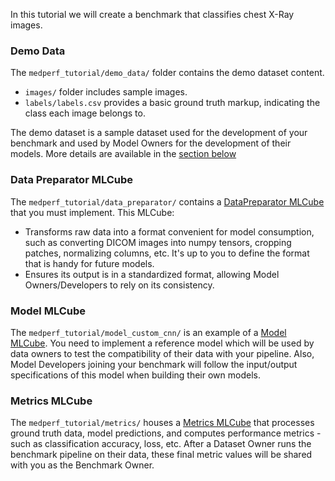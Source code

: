 In this tutorial we will create a benchmark that classifies chest X-Ray images.

### Demo Data

The `medperf_tutorial/demo_data/` folder contains the demo dataset content.
  
  - `images/` folder includes sample images.
  - `labels/labels.csv` provides a basic ground truth markup, indicating the class each image belongs to.

The demo dataset is a sample dataset used for the development of your benchmark and used by Model Owners for the development of their models. More details are available in the [section below](#2-develop-a-demo-dataset)

### Data Preparator MLCube

The `medperf_tutorial/data_preparator/` contains a [DataPreparator MLCube](../../../mlcubes/mlcube_data.md) that you must implement. This MLCube:
  - Transforms raw data into a format convenient for model consumption, such as converting DICOM images into numpy tensors, cropping patches, normalizing columns, etc. It's up to you to define the format that is handy for future models.
  - Ensures its output is in a standardized format, allowing Model Owners/Developers to rely on its consistency.

### Model MLCube

The `medperf_tutorial/model_custom_cnn/` is an example of a [Model MLCube](../../../mlcubes/mlcube_models.md). You need to implement a reference model which will be used by data owners to test the compatibility of their data with your pipeline. Also, Model Developers joining your benchmark will follow the input/output specifications of this model when building their own models.

### Metrics MLCube

The `medperf_tutorial/metrics/` houses a [Metrics MLCube](../../../mlcubes/mlcube_metrics.md) that processes ground truth data, model predictions, and computes performance metrics - such as classification accuracy, loss, etc. After a Dataset Owner runs the benchmark pipeline on their data, these final metric values will be shared with you as the Benchmark Owner.
